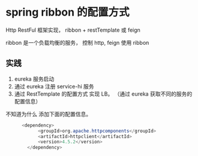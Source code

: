 # spring ribbon 的配置方式
Http RestFul 框架实现， ribbon + restTemplate 或 feign

ribbon 是一个负载均衡的服务， 控制 http, feign 使用 ribbon

## 实践
1. eureka 服务启动 
1. 通过 eureka 注册 service-hi 服务
1. 通过 RestTemplate 的配置方式 实现 LB。 （通过 eureka 获取不同的服务的配置信息）

不知道为什么 添加下面的配置信息。
```java
      <dependency>
            <groupId>org.apache.httpcomponents</groupId>
            <artifactId>httpclient</artifactId>
            <version>4.5.2</version>
        </dependency>
```
